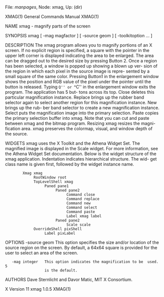 File: *manpages*,  Node: xmag,  Up: (dir)

XMAG(1)                     General Commands Manual                    XMAG(1)



NAME
       xmag - magnify parts of the screen

SYNOPSIS
       xmag [ -mag magfactor ] [ -source geom ] [ -toolkitoption ... ]

DESCRIPTION
       The  xmag program allows you to magnify portions of an X screen.  If no
       explicit region is specified, a square with the pointer  in  the  upper
       left  corner is displayed indicating the area to be enlarged.  The area
       can be dragged out to the desired size by pressing Button  2.   Once  a
       region has been selected, a window is popped up showing a blown up ver-
       sion of the region in which each pixel in the source  image  is  repre-
       sented  by  a  small square of the same color.  Pressing Button1 in the
       enlargement window shows the position and RGB value of the pixel  under
       the  pointer  until  the button is released.  Typing ``Q'' or ``^C'' in
       the enlargement window exits the program.  The application has  5  but-
       tons  across  its  top.   Close  deletes  this particular magnification
       instance.  Replace brings up the rubber band selector again  to  select
       another region for this magnification instance.  New brings up the rub-
       ber band selector to create a new magnification instance.  Select  puts
       the  magnification  image into the primary selection.  Paste copies the
       primary selection buffer into xmag.  Note that you can  cut  and  paste
       between  xmag and the bitmap program.  Resizing xmag resizes the magni-
       fication area.  xmag preserves the colormap, visual, and  window  depth
       of the source.

WIDGETS
       xmag uses the X Toolkit and the Athena Widget Set.  The magnified image
       is displayed in the Scale widget.  For more information, see the Athena
       Widget  Set  documentation.   Below is the widget structure of the xmag
       application.  Indentation indicates hierarchical  structure.  The  wid-
       get class name is given first, followed by the widget instance name.

            Xmag xmag
                 RootWindow root
                 TopLevelShell xmag
                      Paned pane1
                           Paned pane2
                                Command close
                                Command replace
                                Command new
                                Command select
                                Command paste
                                Label xmag label
                           Paned pane2
                                Scale scale
                 OverrideShell pixShell
                      Label pixLabel


OPTIONS
       -source geom   This  option  specifies  the size and/or location of the
                      source region on the screen.  By default, a 64x64 square
                      is  provided  for  the  user  to  select  an area of the
                      screen.

       -mag integer   This option indicates the magnification to be  used.   5
                      is the default.

AUTHORS
       Dave Sternlicht and Davor Matic, MIT X Consortium.



X Version 11                      xmag 1.0.5                           XMAG(1)
